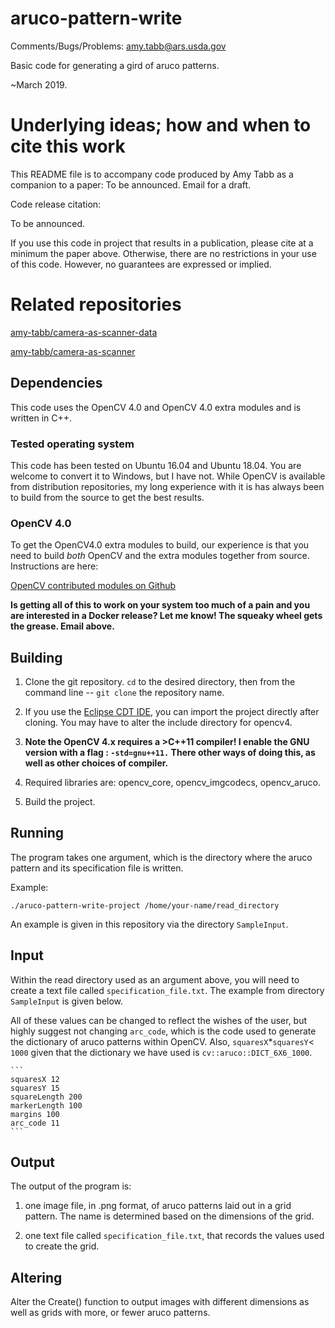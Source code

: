# aruco-pattern-write

Comments/Bugs/Problems: amy.tabb@ars.usda.gov

Basic code for generating a gird of aruco patterns.

~March 2019.  


# Underlying ideas; how and when to cite this work

This README file is to accompany code produced by Amy Tabb as a companion to a paper:
To be announced. Email for a draft.



Code release citation:

To be announced.



If you use this code in project that results in a publication, please cite at a minimum the paper above.  Otherwise, there are no restrictions in your use of this code.  However, no guarantees are expressed or implied.

# Related repositories

[amy-tabb/camera-as-scanner-data](https://github.com/amy-tabb/camera-as-scanner-data)

[amy-tabb/camera-as-scanner](https://github.com/amy-tabb/camera-as-scanner)

## Dependencies

This code uses the OpenCV 4.0 and OpenCV 4.0 extra modules and is written in C++.

### Tested operating system

This code has been tested on Ubuntu 16.04 and Ubuntu 18.04.  You are welcome to convert it to Windows, but I have not.  While OpenCV is available from distribution repositories, my long experience with it is has always been to build from the source to get the best results.

### OpenCV 4.0

To get the OpenCV4.0 extra modules to build, our experience is that you need to build *both* OpenCV and the extra modules together from source.  Instructions are here:

[OpenCV contributed modules on Github](https://github.com/opencv/opencv_contrib)

**Is getting all of this to work on your system too much of a pain and you are interested in a Docker release?  Let me know!  The squeaky wheel gets the grease.  Email above.**

## Building 

 1. Clone the git repository.  `cd` to the desired directory, then from the command line  -- ` git clone ` the repository name.
 
 2. If you use the [Eclipse CDT IDE](https://www.eclipse.org/cdt/), you can import the project directly after cloning.  You may have to alter the include directory for opencv4.  

2. **Note the OpenCV 4.x requires a >C++11 compiler!  I enable the GNU version with a flag : `-std=gnu++11.`  There other ways of doing this, as well as other choices of compiler.**

3. Required libraries are: opencv_core, opencv_imgcodecs, opencv_aruco.

4. Build the project.


## Running

The program takes one argument, which is the directory where the aruco pattern and its specification file is written.

Example:

```
./aruco-pattern-write-project /home/your-name/read_directory
```

An example is given in this repository via the directory `SampleInput`.

## Input   

Within the read directory used as an argument above, you will need to create a text file called `specification_file.txt`.  The example from directory `SampleInput` is given below. 

All of these values can be changed to reflect the wishes of the user, but highly suggest not changing `arc_code`, which is the code used to generate the dictionary of aruco patterns within OpenCV.  Also, `squaresX`*`squaresY`< `1000` given that the dictionary we have used is `cv::aruco::DICT_6X6_1000`.  

	```
	squaresX 12
	squaresY 15
	squareLength 200
	markerLength 100
	margins 100
	arc_code 11
	```

## Output

The output of the program is:

1. one image file, in .png format, of aruco patterns laid out in a grid pattern.  The name is determined based on the dimensions of the grid.  

2. one text file called `specification_file.txt`, that records the values used to create the grid.

## Altering

Alter the Create() function to output images with different dimensions as well as grids with more, or fewer aruco patterns.

	
